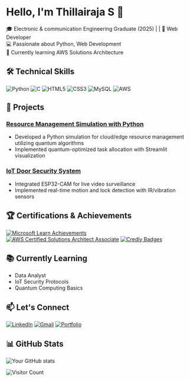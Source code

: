 # Hello, I'm Thillairaja S 👋

🎓 Electronic & communication Engineering Graduate (2025) |  | 🚀 Web Developer  
💻 Passionate about Python, Web Development  
🔭 Currently learning AWS Solutions Architecture  

## 🛠 Technical Skills

![Python](https://img.shields.io/badge/Python-3776AB?style=for-the-badge&logo=python&logoColor=white)
![C](https://img.shields.io/badge/C-00599C?style=for-the-badge&logo=c&logoColor=white)
![HTML5](https://img.shields.io/badge/HTML5-E34F26?style=for-the-badge&logo=html5&logoColor=white)
![CSS3](https://img.shields.io/badge/CSS3-1572B6?style=for-the-badge&logo=css3&logoColor=white)
![MySQL](https://img.shields.io/badge/MySQL-005C84?style=for-the-badge&logo=mysql&logoColor=white)
![AWS](https://img.shields.io/badge/AWS-%23FF9900.svg?style=for-the-badge&logo=amazon-aws&logoColor=white)

## 🌟 Projects

### [Resource Management Simulation with Python](https://github.com/yourusername/resource-management-simulation)
- Developed a Python simulation for cloud/edge resource management utilizing quantum algorithms
- Implemented quantum-optimized task allocation with Streamlit visualization

### [IoT Door Security System](https://github.com/yourusername/iot-door-security)
- Integrated ESP32-CAM for live video surveillance
- Implemented real-time motion and lock detection with IR/vibration sensors

## 🏆 Certifications & Achievements

[![Microsoft Learn Achievements](https://img.shields.io/badge/Microsoft_Learn-5E5E5E?style=for-the-badge&logo=microsoft&logoColor=white)](https://learn.microsoft.com/en-us/users/thoubicimran-5051/achievements)
[![AWS Certified Solutions Architect Associate](https://img.shields.io/badge/AWS_Solutions_Architect-FF9900?style=for-the-badge&logo=amazonaws&logoColor=white)]()
[![Credly Badges](https://img.shields.io/badge/Credly-FF6B00?style=for-the-badge&logo=credly&logoColor=white)](https://www.credly.com/users/thoubic-imran-m)

## 📚 Currently Learning
- Data Analyst 
- IoT Security Protocols
- Quantum Computing Basics

## 📫 Let's Connect
[![LinkedIn](https://img.shields.io/badge/LinkedIn-0077B5?style=for-the-badge&logo=linkedin&logoColor=white)](https://www.linkedin.com/in/thoubic-imran-1043ab219/)
[![Gmail](https://img.shields.io/badge/Gmail-D14836?style=for-the-badge&logo=gmail&logoColor=white)](mailto:thoubicimran@gmail.com)
[![Portfolio](https://img.shields.io/badge/Portfolio-%23000000.svg?style=for-the-badge&logo=firefox&logoColor=#FF7139)](https://thoubicimran005.github.io/)

## 📊 GitHub Stats
![Your GitHub stats](https://github-readme-stats.vercel.app/api?username=yourusername&show_icons=true&theme=radical)

![Visitor Count](https://visitor-badge.laobi.icu/badge?page_id=yourusername.yourusername)
